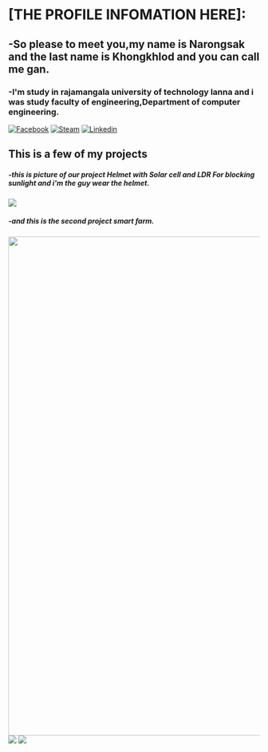 # [THE PROFILE INFOMATION HERE]:
## -So please to meet you,my name is Narongsak and the last name is Khongkhlod and you can call me gan.
### -I'm study in rajamangala university of technology lanna and i was study faculty of engineering,Department of computer engineering.
[![Facebook](https://img.shields.io/badge/Facebook-1877F2?style=for-the-badge&logo=facebook&logoColor=white)](https://web.facebook.com/mitky13/)
[![Steam](https://img.shields.io/badge/Steam-000000?style=for-the-badge&logo=steam&logoColor=white)](https://steamcommunity.com/profiles/76561198086407828)
[![Linkedin](https://img.shields.io/badge/LinkedIn-0077B5?style=for-the-badge&logo=linkedin&logoColor=white)](https://www.linkedin.com/in/%E0%B8%93%E0%B8%A3%E0%B8%87%E0%B8%84%E0%B9%8C%E0%B8%A8%E0%B8%B1%E0%B8%81%E0%B8%94%E0%B8%B4%E0%B9%8C-%E0%B8%84%E0%B8%87%E0%B8%84%E0%B8%A5%E0%B8%AD%E0%B8%94-96625a2a4/)
## This is a few of my projects
##### -_this is picture of our project Helmet with Solar cell and LDR For blocking sunlight and i'm the guy wear the helmet._
<img src='https://github.com/NarongsakKH/NarongsakKH/assets/118370471/08453d0f-553a-4f49-bf12-16d626327995'>

##### -_and this is the second project smart farm._
<img src='https://github.com/NarongsakKH/NarongsakKH/assets/118370471/c7f95d93-2a9f-4ffe-9624-0503287097ce' width = "800" Height="1000">




<img src='https://i.kym-cdn.com/entries/icons/facebook/000/019/041/tumblr_my1j9fTt3u1s9gsijo1_400.jpg'>
<img src='https://i.kym-cdn.com/entries/icons/original/000/036/788/invisibletom.jpg'>

